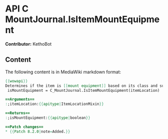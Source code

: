 # API C MountJournal.IsItemMountEquipment

**Contributor:** KethoBot

## Content

The following content is in MediaWiki markdown format:

```mediawiki
{{wowapi}}
Determines if the item is [[mount equipment]] based on its class and subclass.
 isMountEquipment = C_MountJournal.IsItemMountEquipment(itemLocation)

==Arguments==
:;itemLocation:{{apitype|ItemLocationMixin}}

==Returns==
:;isMountEquipment:{{apitype|boolean}}

==Patch changes==
* {{Patch 8.2.0|note=Added.}}
```